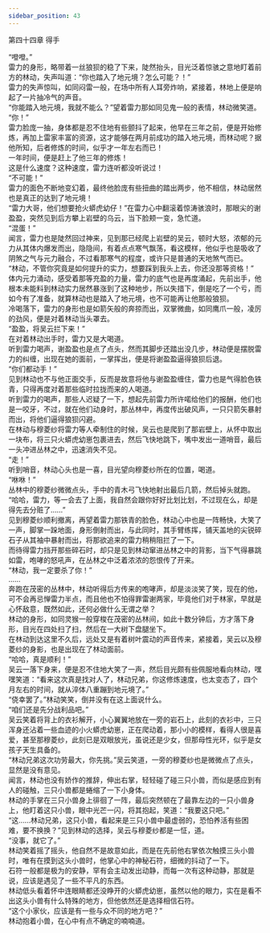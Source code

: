 ```yaml
---
sidebar_position: 43
---
```

 第四十四章 得手


“噔噔。”  
雷力的身形，略带着一丝狼狈的稳了下来，陡然抬头，目光泛着惊骇之意地盯着前方的林动，失声叫道：“你也踏入了地元境？怎么可能？！”  
雷力的失声惊叫，如同闷雷一般，在场中所有人耳旁炸响，紧接着，林地上便是响起了一片抽冷气的声音。  
“你能踏入地元境，我就不能么？”望着雷力那如同见鬼一般的表情，林动微笑道。  
“你！”  
雷力脸庞一抽，身体都是忍不住地有些颤抖了起来，他早在三年之前，便是开始修炼，再加上雷家丰富的资源，这才能够在两月前成功的踏入地元境，而林动呢？据他所知，后者修炼的时间，似乎才一年左右而已！  
一年时间，便是赶上了他三年的修炼！  
这是什么速度？这种速度，雷力连听都没听说过！  
“不可能！”  
雷力的面色不断地变幻着，最终他脸庞有些扭曲的踏出两步，他不相信，林动居然也是真正的达到了地元境！  
“雷力大哥，他们想要抢火蟒虎幼仔！”在雷力心中翻滚着惊涛骇浪时，那眼尖的谢盈盈，突然见到后方攀上岩壁的乌云，当下脸颊一变，急忙道。  
“混蛋！”  
闻言，雷力也是陡然回过神来，见到那已经爬上岩壁的吴云，顿时大怒，浓郁的元力从其体内爆发而出，隐隐间，有着点点寒气飘荡，看这模样，他似乎也是吸收了阴煞之气与元力融合，不过看那寒气的程度，或许只是普通的天地煞气而已。  
“林动，不管你究竟是如何提升的实力，想要踩到我头上去，你还没那等资格！”  
体内元力涌动，感受着那等充盈的力量，雷力的底气也是再度涌起，先前出手，他根本未能料到林动实力居然暴涨到了这种地步，所以失措下，倒是吃了一个亏，而如今有了准备，就算林动也是踏入了地元境，也不可能再让他那般狼狈。  
冷喝落下，雷力的身形也是如箭矢般的奔掠而出，双掌微曲，如同鹰爪一般，凌厉的劲风，便是对着林动当头罩去。  
“盈盈，将吴云拦下来！”  
在对着林动出手时，雷力又是大喝道。  
听到雷力喝声，谢盈盈也是点了点头，然而其脚步还踏出没几步，林动便是摆脱雷力的纠缠，出现在她的面前，一掌挥出，便是将谢盈盈逼得狼狈后退。  
“你们都动手！”  
见到林动也不与他正面交手，反而是故意将他与谢盈盈缠住，雷力也是气得脸色铁青，只得再度对着那些临时拉拢而来的人喝道。  
听到雷力的喝声，那些人迟疑了一下，想起先前雷力所许喏给他们的报酬，他们也是一咬牙，不过，就在他们动身时，那丛林中，再度传出破风声，一只只箭矢暴射而出，将他们逼得狼狈闪避。  
在林动与穆菱纱将雷力等人牵制住的时候，吴云也是爬到了那岩壁上，从怀中取出一块布，将三只火蟒虎幼崽包裹进去，然后飞快地跳下，嘴中发出一道哨音，最后一头冲进丛林之中，迅速消失不见。  
“走！”  
听到哨音，林动心头也是一喜，目光望向穆菱纱所在的位置，喝道。  
“咻咻！”  
丛林中的穆菱纱微微点头，手中的青木弓飞快地射出最后几箭，然后掉头就跑。  
“哈哈，雷力，等一会去了上面，我自然会跟你好好比划比划，不过现在么，却是得先去分赃了……”  
见到穆菱纱顺利撤离，再望着雷力那铁青的脸色，林动心中也是一阵畅快，大笑了一声，脚掌一跺地面，身形倒射而出，与此同时，其手臂练挥，铺天盖地的尖锐碎石子从其袖中暴射而出，将那欲追来的雷力稍稍阻拦了一下。  
而待得雷力挡开那些碎石时，却只是见到林动窜进丛林之中的背影，当下气得暴跳如雷，咆哮的怒吼声，在丛林之中泛着浓浓的怨恨传了开来。  
“林动，我一定要杀了你！”  
……  
奔跑在茂密的丛林中，林动听得后方传来的咆哮声，却是淡淡笑了笑，现在的他，可不会再忌惮雷力半点，而且他也不怕得罪雷谢两家，毕竟他们对于林家，早就是心怀敌意，既然如此，还何必做什么无谓之举？  
林动的身形，如同灵猴一般穿梭在茂密的丛林间，如此十数分钟后，方才落下身形，目光在四处扫了扫，然后在一大树下盘腿坐下。  
在林动到达这里不久后，远处又是有着树叶震动的声音传来，紧接着，吴云以及穆菱纱的身影，也是出现在了林动面前。  
“哈哈，真是顺利！”  
吴云一落下身来，便是忍不住地大笑了一声，然后目光颇有些佩服地看向林动，嘿嘿笑道：“看来这次真是找对人了，林动兄弟，你这修炼速度，也太变态了，四个月左右的时间，就从淬体八重蹦到地元境了。”  
“侥幸罢了。”林动笑笑，倒并没有在这上面说什么。  
“咱们还是先分战利品吧。”  
吴云笑着将背上的衣衫解开，小心翼翼地放在一旁的岩石上，此刻的衣衫中，三只浑身还沾着一些血迹的小火蟒虎幼崽，正在爬动着，那小小的模样，看得人很是喜爱，甚至那穆菱纱，此刻已是双眼放光，虽说还是少女，但那母性光环，似乎是女孩子天生具备的。  
“林动兄弟这次功劳最大，你先挑。”吴云笑道，一旁的穆菱纱也是微微点了点头，显然是没有意见。  
闻言，林动也没有娇作的推辞，伸出右掌，轻轻碰了碰三只小兽，而似是感应到有人的碰触，三只小兽都是蜷缩了一下小身体。  
林动的手掌在三只小兽身上徘徊了一阵，最后突然顿在了最靠左边的一只小兽身上，他盯着这只小兽，眼中光芒一闪，将其抱起，笑道：“我要这只吧。”  
“这……林动兄弟，这只小兽，看起来是三只小兽中最虚弱的，恐怕养活有些困难，要不换换？”见到林动的选择，吴云与穆菱纱都是一怔，道。  
“没事，就它了。”  
林动笑着摇了摇头，他自然不是故意如此，而是在先前他右掌依次触摸三头小兽时，唯有在摸到这头小兽时，他掌心中的神秘石符，细微的抖动了一下。  
石符一般都是极为的安静，罕有会主动发出动静，而每一次有这种动静，那就是说，应该是遇见了一些不平凡的东西。  
林动低头看着怀中连眼睛都还没睁开的火蟒虎幼崽，虽然以他的眼力，实在是看不出这头小兽有什么特殊的地方，但他依然还是选择相信石符。  
“这个小家伙，应该是有一些与众不同的地方吧？”  
林动抱着小兽，在心中有点不确定的喃喃道。  
  
  
